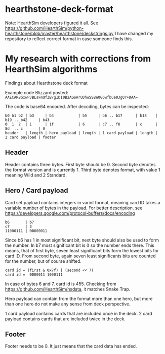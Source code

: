 # hearthstone-deck-format

Note: HearthSim developers figured it all. See https://github.com/HearthSim/python-hearthstone/blob/master/hearthstone/deckstrings.py
I have changed my repository to reflect correct format in case someone finds this.

# My research with corrections from HearthSim algorithms

Findings about Hearthstone deck format

Example code Blizzard posted: `AAECAR8GxwPJBLsFmQfZB/gIDI0B2AGoArUDhwSSBe0G6wfbCe0JgQr+DAA=`

The code is base64 encoded. After decoding, bytes can be inspected:

    b0 b1 b2 | b3     | b4           | b5     | b6 .. b17      | b18    | b19 .. b42     | b43
    0  1  2  | 1      | 1f           | 6      | c7 .. f8       | c      | 8d  .. c       | 0
    header   | length | hero payload | length | 1 card payload | length | 2 card payload | footer

## Header

Header contains three bytes. First byte should be 0. Second byte denotes the format version and is currently 1. Third byte denotes format, with value 1 meaning Wild and 2 Standard.

## Hero / Card payload

Card set payload contains integers in varint format, meaning card ID takes a variable number of bytes in the payload. For better description, see https://developers.google.com/protocol-buffers/docs/encoding

    b6       | b7
    c7       | 3
    11000111 | 00000011
    
Since b6 has 1 in most significant bit, next byte should also be used to form the number. In b7 most significant bit is 0 so the number ends there. This means, that of first byte, seven least significant bits form the lowest bits for card ID. From second byte, again seven least significants bits are counted for the number, but of course shifted.

    card id = (first & 0x7f) | (second << 7)
	card id =  0000011 1000111

In case of bytes 6 and 7, card id is 455. Checking from https://github.com/HearthSim/hsdata, it matches Snake Trap. 

Hero payload can contain from the format more than one hero, but more than one hero do not make any sense from deck perspective.

1 card payload contains cards that are included once in the deck. 2 card payload contains cards that are included twice in the deck.

## Footer

Footer needs to be 0. It just means that the card data has ended.

